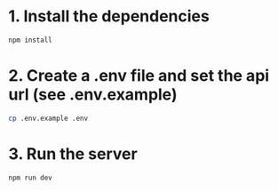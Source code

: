 # 1. Install the dependencies

```bash
npm install
```

# 2. Create a .env file and set the api url (see .env.example)

```bash
cp .env.example .env
```

# 3. Run the server

```bash
npm run dev
```
